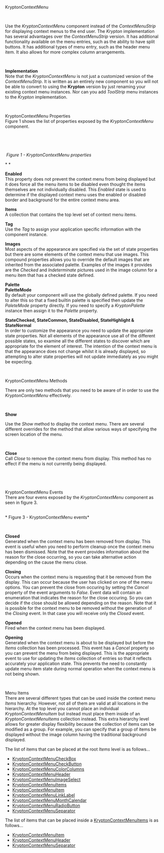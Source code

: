 KryptonContextMenu

 

Use the *KryptonContextMenu* component instead of the *ContextMenuStrip* for
displaying context menus to the end user. The *Krypton* implementation has
several advantages over the *ContextMenuStrip* version. It has additional
functionality available on the menu entries, such as the ability to have split
buttons. It has additional types of menu entry, such as the header menu item. It
also allows for more complex column arrangements.

 

**Implementation**  
Note that the *KryptonContextMenu* is not just a customized version of the
*ContextMenuStrip*. It is written as an entirely new component so you will not
be able to convert to using the **Krypton** version by just renaming your
existing context menu instances. Nor can you add *ToolStrip* menu instances to
the *Krypton* implementation.

 

KryptonContextMenu Properties  
Figure 1 shows the list of properties exposed by the *KryptonContextMenu*
component.

 

 

 *Figure 1 - KryptonContextMenu properties*

  
* *

**Enabled**  
This property does not prevent the context menu from being displayed but it does
force all the menu items to be disabled even thought the items themselves are
not individually disabled. This *Enabled* state is used to determine if the
displayed context menu uses the enabled or disabled border and background for
the entire context menu area.

**Items**  
A collection that contains the top level set of context menu items.

**Tag**  
Use the *Tag* to assign your application specific information with the component
instance.

**Images**  
Most aspects of the appearance are specified via the set of state properties but
there are some elements of the context menu that use images. This compound
properties allows you to override the default images that are inherited from the
associated palette. Examples of the images it provides are the *Checked* and
*Indeterminate* pictures used in the image column for a menu item that has a
checked state defined.

**Palette**  
**PaletteMode**  
By default your component will use the globally defined palette. If you need to
alter this so that a fixed builtin palette is specified then update the
*PaleteMode* property directly. If you need to specify a *KryptonPalette*
instance then assign it to the *Palette* property.

**StateChecked, StateCommon, StateDisabled, StateHighlight & StateNormal**  
In order to customize the appearance you need to update the appropriate state
properties. Not all elements of the appearance use all of the different possible
states, so examine all the different states to discover which are appropriate
for the element of interest. The intention of the context menu is that the
appearance does not change whilst it is already displayed, so attempting to
alter state properties will not update immediately as you might be expecting.

 

KryptonContextMenu Methods

There are only two methods that you need to be aware of in order to use the
*KryptonContextMenu* effectively.

 

**Show**

Use the *Show* method to display the context menu. There are several different
overrides for the method that allow various ways of specifying the screen
location of the menu.

 

**Close**  
Call *Close* to remove the context menu from display. This method has no effect
if the menu is not currently being displayed.

 

 

KryptonContextMenu Events  
There are four evens exposed by the *KryptonContextMenu* component as seen in
figure 3.  
 

* Figure 3 - KryptonContextMenu events*

 

**Closed**  
Generated when the context menu has been removed from display. This event is
useful when you need to perform cleanup once the context menu has been
dismissed. Note that the event provides information about the reason for the
close occurring, so you can take alternative action depending on the cause the
menu close.

**Closing**  
Occurs when the context menu is requesting that it be removed from the display.
This can occur because the user has clicked on one of the menu options. You can
prevent the close from occuring by setting the *Cancel* property of the event
arguments to *False*. Event data will contain an enumeration that indicates the
reason for the close occuring. So you can decide if the close should be allowed
depending on the reason. Note that it is possible for the context menu to be
removed without the generation of the *Closing* event. In that case you will
receive only the *Closed* event.

**Opened**  
Fired when the context menu has been displayed.

**Opening**  
Generated when the context menu is about to be displayed but before the *Items*
collection has been processed. This event has a *Cancel* property so you can
prevent the menu from being displayed. This is the appropriate event to use for
updating the *Items* collection of entries so that it reflects accurately your
application state. This prevents the need to constantly update menu item state
during normal operation when the context menu is not being shown.

 

Menu Items  
There are several different types that can be used inside the context menu
*Items* hierarchy. However, not all of them are valid at all locations in the
hierarchy. At the top level you cannot place an individual
*KryptonContextMenuItem* but instead must place them inside of an
*KryptonContextMenuItems* collection instead. This extra hierarchy level allows
for greater display flexibility because the collection of items can be modified
as a group. For example, you can specify that a group of items be displayed
without the image column having the traditional background displayed.

The list of items that can be placed at the root *Items* level is as follows...

* [KryptonContextMenuCheckBox](Components/KryptonContextMenu/KryptonContextMenuCheckBox.md)  
* [KryptonContextMenuCheckButton](Components/KryptonContextMenu/KryptonContextMenuCheckButton.md)  
* [KryptonContextMenuColorColumns](Components/KryptonContextMenu/KryptonContextMenuColorColumns.md)  
* [KryptonContextMenuHeader](Components/KryptonContextMenu/KryptonContextMenuHeader.md)  
* [KryptonContextMenuImageSelect](Components/KryptonContextMenu/KryptonContextMenuImageSelect.md)  
* [KryptonContextMenuItems](Components/KryptonContextMenu/KryptonContextMenuItems.md)  
* [KryptonContextMenuItem](Components/KryptonContextMenu/KryptonContextMenuItem.md)  
* [KryptonContextMenuLinkLabel](Components/KryptonContextMenu/KryptonContextMenuLinkLabel.md)  
* [KryptonContextMenuMonthCalendar](Components/KryptonContextMenu/KryptonContextMenuMonthCalendar.md)  
* [KryptonContextMenuRadioButton](Components/KryptonContextMenu/KryptonContextMenuRadioButton.md)  
* [KryptonContextMenuSeparator](Components/KryptonContextMenu/KryptonContextMenuSeparator.md)  
  
The list of items that can be placed inside a
[KryptonContextMenuItems](Components/KryptonContextMenu/KryptonContextMenuItems.md) is as follows...

* [KryptonContextMenuItem](Components/KryptonContextMenu/KryptonContextMenuItem.md)  
* [KryptonContextMenuHeader](Components/KryptonContextMenu/KryptonContextMenuHeader.md)  
* [KryptonContextMenuSeparator](Components/KryptonContextMenu/KryptonContextMenuSeparator.md)  

